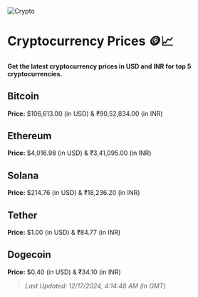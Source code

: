
![Crypto](https://www.techguide.com.au/wp-content/uploads/2020/11/crypto3.jpeg)

# Cryptocurrency Prices 🪙📈

#### Get the latest cryptocurrency prices in USD and INR for top 5 cryptocurrencies.

## Bitcoin

**Price:** $106,613.00 (in USD) & ₹90,52,834.00 (in INR)

## Ethereum

**Price:** $4,016.98 (in USD) & ₹3,41,095.00 (in INR)

## Solana

**Price:** $214.76 (in USD) & ₹18,236.20 (in INR)

## Tether

**Price:** $1.00 (in USD) & ₹84.77 (in INR)

## Dogecoin

**Price:** $0.40 (in USD) & ₹34.10 (in INR)

> _Last Updated: 12/17/2024, 4:14:48 AM (in GMT)_
